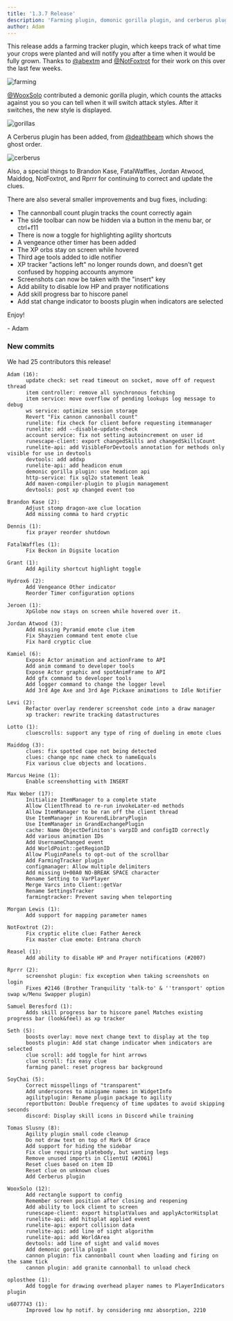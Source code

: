 ```yaml
---
title: '1.3.7 Release'
description: 'Farming plugin, domonic gorilla plugin, and cerberus plugin'
author: Adam
---
```


This release adds a farming tracker plugin, which keeps track of what time your
crops were planted and will notify you after a time when it would be fully
grown. Thanks to [@abextm](https://github.com/abextm) and
[@NotFoxtrot](https://github.com/NotFoxtrot) for their work on this over the
last few weeks.

![farming](/img/blog/1.3.7-Release/farming.png)

[@WooxSolo](https://github.com/wooxsolo) contributed a demonic gorilla plugin,
which counts the attacks against you so you can tell when it will switch attack
styles. After it switches, the new style is displayed.

![gorillas](/img/blog/1.3.7-Release/gorillas.png)

A Cerberus plugin has been added, from
[@deathbeam](https://github.com/deathbeam) which shows the ghost order.

![cerberus](/img/blog/1.3.7-Release/cerberus.png)

Also, a special things to Brandon Kase, FatalWaffles, Jordan Atwood, Maiddog,
NotFoxtrot, and Rprrr for continuing to correct and update the clues.

There are also several smaller improvements and bug fixes, including:

* The cannonball count plugin tracks the count correctly again
* The side toolbar can now be hidden via a button in the menu bar, or ctrl+f11
* There is now a toggle for highlighting agility shortcuts
* A vengeance other timer has been added
* The XP orbs stay on screen while hovered
* Third age tools added to idle notifier
* XP tracker "actions left" no longer rounds down, and doesn't get confused by
  hopping accounts anymore
* Screenshots can now be taken with the "insert" key
* Add ability to disable low HP and prayer notifications
* Add skill progress bar to hiscore panel
* Add stat change indicator to boosts plugin when indicators are selected

Enjoy!

\- Adam


### New commits

We had 25 contributors this release!

```
Adam (16):
      update check: set read timeout on socket, move off of request thread
      item controller: remove all synchronous fetching
      item service: move overflow of pending lookups log message to debug
      ws service: optimize session storage
      Revert "Fix cannon cannonball count"
      runelite: fix check for client before requesting itemmanager
      runelite: add --disable-update-check
      account service: fix not setting autoincrement on user id
      runescape-client: export changedSkills and changedSkillsCount
      runelite-api: add VisibleForDevtools annotation for methods only visible for use in devtools
      devtools: add addxp
      runelite-api: add headicon enum
      demonic gorilla plugin: use headicon api
      http-service: fix sql2o statement leak
      Add maven-compiler-plugin to plugin management
      devtools: post xp changed event too

Brandon Kase (2):
      Adjust stomp dragon-axe clue location
      Add missing comma to hard cryptic

Dennis (1):
      fix prayer reorder shutdown

FatalWaffles (1):
      Fix Beckon in Digsite location

Grant (1):
      Add Agility shortcut highlight toggle

Hydrox6 (2):
      Add Vengeance Other indicator
      Reorder Timer configuration options

Jeroen (1):
      XpGlobe now stays on screen while hovered over it.

Jordan Atwood (3):
      Add missing Pyramid emote clue item
      Fix Shayzien command tent emote clue
      Fix hard cryptic clue

Kamiel (6):
      Expose Actor animation and actionFrame to API
      Add anim command to developer tools
      Expose Actor graphic and spotAnimFrame to API
      Add gfx command to developer tools
      Add logger command to change the logger level
      Add 3rd Age Axe and 3rd Age Pickaxe animations to Idle Notifier

Levi (2):
      Refactor overlay renderer screenshot code into a draw manager
      xp tracker: rewrite tracking datastructures

Lotto (1):
      cluescrolls: support any type of ring of dueling in emote clues

Maiddog (3):
      clues: fix spotted cape not being detected
      clues: change npc name check to nameEquals
      Fix various clue objects and locations.

Marcus Heine (1):
      Enable screenshotting with INSERT

Max Weber (17):
      Initialize ItemManager to a complete state
      Allow ClientThread to re-run invokeLater-ed methods
      Allow ItemManager to be ran off the client thread
      Use ItemManager in KourendLibraryPlugin
      Use ItemManager in GrandExchangePlugin
      cache: Name ObjectDefiniton's varpID and configID correctly
      Add various animation IDs
      Add UsernameChanged event
      Add WorldPoint::getRegionID
      Allow PluginPanels to opt-out of the scrollbar
      Add FarmingTracker plugin
      configmanager: Allow multiple delimiters
      Add missing U+00A0 NO-BREAK SPACE character
      Rename Setting to VarPlayer
      Merge Varcs into Client::getVar
      Rename SettingsTracker
      farmingtracker: Prevent saving when teleporting

Morgan Lewis (1):
      Add support for mapping parameter names

NotFoxtrot (2):
      Fix cryptic elite clue: Father Aereck
      Fix master clue emote: Entrana church

Reasel (1):
      Add ability to disable HP and Prayer notifications (#2007)

Rprrr (2):
      screenshot plugin: fix exception when taking screenshots on login
      Fixes #2146 (Brother Tranquility 'talk-to' & ''transport' option swap w/Menu Swapper plugin)

Samuel Beresford (1):
      Adds skill progress bar to hiscore panel Matches existing progress bar (look&feel) as xp tracker

Seth (5):
      boosts overlay: move next change text to display at the top
      boosts plugin: Add stat change indicator when indicators are selected
      clue scroll: add toggle for hint arrows
      clue scroll: fix easy clue
      farming panel: reset progress bar background

SoyChai (5):
      Correct misspellings of "transparent"
      Add underscores to minigame names in WidgetInfo
      agilityplugin: Rename plugin package to agility
      reportbutton: Double frequency of time updates to avoid skipping seconds
      discord: Display skill icons in Discord while training

Tomas Slusny (8):
      Agility plugin small code cleanup
      Do not draw text on top of Mark Of Grace
      Add support for hiding the sidebar
      Fix clue requiring platebody, but wanting legs
      Remove unused imports in ClientUI (#2061)
      Reset clues based on item ID
      Reset clue on unknown clues
      Add Cerberus plugin

WooxSolo (12):
      Add rectangle support to config
      Remember screen position after closing and reopening
      Add ability to lock client to screen
      runescape-client: export hitsplatValues and applyActorHitsplat
      runelite-api: add hitsplat applied event
      runelite-api: export collision data
      runelite-api: add line of sight algorithm
      runelite-api: add WorldArea
      devtools: add line of sight and valid moves
      Add demonic gorilla plugin
      cannon plugin: fix cannonball count when loading and firing on the same tick
      cannon plugin: add granite cannonball to unload check

oplosthee (1):
      Add toggle for drawing overhead player names to PlayerIndicators plugin

u6077743 (1):
      Improved low hp notif. by considering nmz absorption, 2210
```
